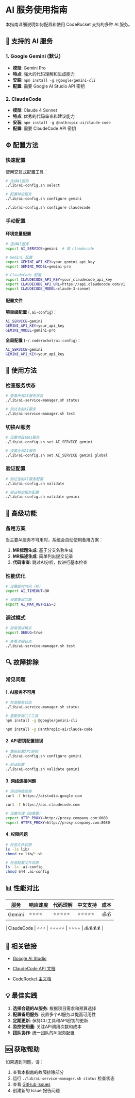 # AI 服务使用指南

本指南详细说明如何配置和使用 CodeRocket 支持的多种 AI 服务。

## 🤖 支持的 AI 服务

### 1. Google Gemini (默认)

- **模型**: Gemini Pro
- **特点**: 强大的代码理解和生成能力
- **安装**: `npm install -g @google/gemini-cli`
- **配置**: 需要 Google AI Studio API 密钥

### 2. ClaudeCode

- **模型**: Claude 4 Sonnet
- **特点**: 优秀的代码审查和建议能力
- **安装**: `npm install -g @anthropic-ai/claude-code`
- **配置**: 需要 ClaudeCode API 密钥

## ⚙️ 配置方法

### 快速配置

使用交互式配置工具：

```bash
# 选择AI服务
./lib/ai-config.sh select

# 配置特定服务
./lib/ai-config.sh configure gemini

./lib/ai-config.sh configure claudecode
```

### 手动配置

#### 环境变量配置

```bash
# 选择AI服务
export AI_SERVICE=gemini  # 或 claudecode

# Gemini 配置
export GEMINI_API_KEY=your_gemini_api_key
export GEMINI_MODEL=gemini-pro

# ClaudeCode 配置
export CLAUDECODE_API_KEY=your_claudecode_api_key
export CLAUDECODE_API_URL=https://api.claudecode.com/v1
export CLAUDECODE_MODEL=claude-3-sonnet
```

#### 配置文件

**项目级配置** (`.ai-config`)：
```bash
AI_SERVICE=gemini
GEMINI_API_KEY=your_api_key
GEMINI_MODEL=gemini-pro
```

**全局配置** (`~/.coderocket/ai-config`)：
```bash
AI_SERVICE=gemini
GEMINI_API_KEY=your_api_key
```

## 🔧 使用方法

### 检查服务状态

```bash
# 查看所有AI服务状态
./lib/ai-service-manager.sh status

# 测试当前AI服务
./lib/ai-service-manager.sh test
```

### 切换AI服务

```bash
# 设置项目级AI服务
./lib/ai-config.sh set AI_SERVICE gemini

# 设置全局AI服务
./lib/ai-config.sh set AI_SERVICE gemini global
```

### 验证配置

```bash
# 验证当前AI服务配置
./lib/ai-config.sh validate

# 验证特定服务配置
./lib/ai-config.sh validate gemini
```

## 🚀 高级功能

### 备用方案

当主要AI服务不可用时，系统会自动使用备用方案：

1. **MR标题生成**: 基于分支名称生成
2. **MR描述生成**: 简单列出提交记录
3. **代码审查**: 跳过AI分析，仅进行基本检查

### 性能优化

```bash
# 设置超时时间（秒）
export AI_TIMEOUT=30

# 设置重试次数
export AI_MAX_RETRIES=3
```

### 调试模式

```bash
# 启用调试模式
export DEBUG=true

# 查看详细日志
./lib/ai-service-manager.sh test
```

## 🔍 故障排除

### 常见问题

#### 1. AI服务不可用

```bash
# 检查服务状态
./lib/ai-service-manager.sh status

# 重新安装CLI工具
npm install -g @google/gemini-cli

npm install -g @anthropic-ai/claude-code
```

#### 2. API密钥配置错误

```bash
# 重新配置API密钥
./lib/ai-config.sh configure gemini

# 验证配置
./lib/ai-config.sh validate gemini
```

#### 3. 网络连接问题

```bash
# 测试网络连接
curl -I https://aistudio.google.com

curl -I https://api.claudecode.com

# 设置代理（如需要）
export HTTP_PROXY=http://proxy.company.com:8080
export HTTPS_PROXY=http://proxy.company.com:8080
```

#### 4. 权限问题

```bash
# 检查文件权限
ls -la lib/
chmod +x lib/*.sh

# 检查配置文件权限
ls -la .ai-config
chmod 644 .ai-config
```

## 📊 性能对比

| 服务 | 响应速度 | 代码理解 | 中文支持 | 成本 |
|------|----------|----------|----------|------|
| Gemini | ⭐⭐⭐⭐ | ⭐⭐⭐⭐⭐ | ⭐⭐⭐⭐⭐ | 💰💰 |

| ClaudeCode | ⭐⭐⭐ | ⭐⭐⭐⭐⭐ | ⭐⭐⭐⭐ | 💰💰💰💰 |

## 🔗 相关链接

- [Google AI Studio](https://aistudio.google.com/app/apikey)

- [ClaudeCode API 文档](https://docs.claudecode.com)
- [CodeRocket 主文档](../README.md)

## 💡 最佳实践

1. **选择合适的AI服务**: 根据项目需求和预算选择
2. **配置备用服务**: 设置多个AI服务以提高可用性
3. **定期更新**: 保持CLI工具和API密钥的更新
4. **监控使用量**: 关注API调用次数和成本
5. **团队协作**: 统一团队的AI服务配置

## 🆘 获取帮助

如果遇到问题，请：

1. 查看本指南的故障排除部分
2. 运行 `./lib/ai-service-manager.sh status` 检查状态
3. 查看 [GitHub Issues](https://github.com/im47cn/coderocket-cli/issues)
4. 创建新的 Issue 报告问题
